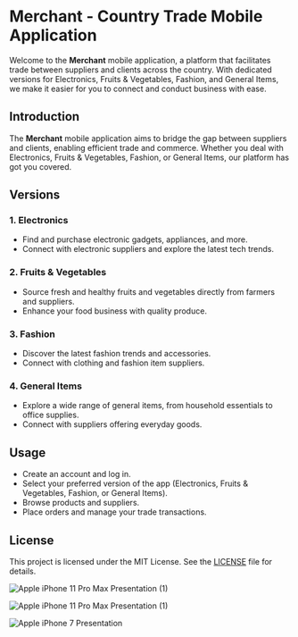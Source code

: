 
# Merchant - Country Trade Mobile Application

Welcome to the **Merchant** mobile application, a platform that facilitates trade between suppliers and clients across the country. With dedicated versions for Electronics, Fruits & Vegetables, Fashion, and General Items, we make it easier for you to connect and conduct business with ease.



## Introduction
The **Merchant** mobile application aims to bridge the gap between suppliers and clients, enabling efficient trade and commerce. Whether you deal with Electronics, Fruits & Vegetables, Fashion, or General Items, our platform has got you covered.

## Versions
### 1. Electronics
- Find and purchase electronic gadgets, appliances, and more.
- Connect with electronic suppliers and explore the latest tech trends.

### 2. Fruits & Vegetables
- Source fresh and healthy fruits and vegetables directly from farmers and suppliers.
- Enhance your food business with quality produce.

### 3. Fashion
- Discover the latest fashion trends and accessories.
- Connect with clothing and fashion item suppliers.

### 4. General Items
- Explore a wide range of general items, from household essentials to office supplies.
- Connect with suppliers offering everyday goods.




## Usage
- Create an account and log in.
- Select your preferred version of the app (Electronics, Fruits & Vegetables, Fashion, or General Items).
- Browse products and suppliers.
- Place orders and manage your trade transactions.



## License
This project is licensed under the MIT License. See the [LICENSE](LICENSE) file for details.




![Apple iPhone 11 Pro Max Presentation (1)](https://user-images.githubusercontent.com/81522801/222358114-e8e26a7f-62ad-42d0-a441-c25aab5e2cee.png)







![Apple iPhone 11 Pro Max Presentation (1)](https://github.com/marawan231/merchant_public/assets/81522801/07318f8b-8740-4ebe-99a6-4db6bd95a4be)







![Apple iPhone 7 Presentation](https://github.com/marawan231/merchant_public/assets/81522801/15f408f4-8bc7-48f6-bdf3-b1b370ac1d77)


